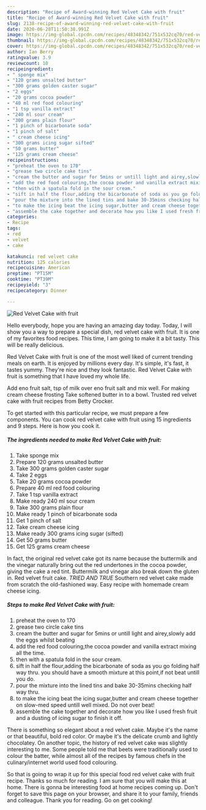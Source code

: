 ```yaml
---
description: "Recipe of Award-winning Red Velvet Cake with fruit"
title: "Recipe of Award-winning Red Velvet Cake with fruit"
slug: 2138-recipe-of-award-winning-red-velvet-cake-with-fruit
date: 2020-06-28T11:50:38.991Z
image: https://img-global.cpcdn.com/recipes/48348342/751x532cq70/red-velvet-cake-with-fruit-recipe-main-photo.jpg
thumbnail: https://img-global.cpcdn.com/recipes/48348342/751x532cq70/red-velvet-cake-with-fruit-recipe-main-photo.jpg
cover: https://img-global.cpcdn.com/recipes/48348342/751x532cq70/red-velvet-cake-with-fruit-recipe-main-photo.jpg
author: Ian Berry
ratingvalue: 3.9
reviewcount: 10
recipeingredient:
- " sponge mix"
- "120 grams unsalted butter"
- "300 grams golden caster sugar"
- "2 eggs"
- "20 grams cocoa powder"
- "40 ml red food colouring"
- "1 tsp vanilla extract"
- "240 ml sour cream"
- "300 grams plain flour"
- "1 pinch of bicarbonate soda"
- "1 pinch of salt"
- " cream cheese icing"
- "300 grams icing sugar sifted"
- "50 grams butter"
- "125 grams cream cheese"
recipeinstructions:
- "preheat the oven to 170"
- "grease two circle cake tins"
- "cream the butter and sugar for 5mins or untill light and airey,slowly add the eggs whilst beating"
- "add the red food colouring,the cocoa powder and vanilla extract mixing all the time."
- "then with a spatula fold in the sour cream."
- "sift in half the flour,adding the bicarbonate of soda as you go folding half way thru. you should have a smooth mixture at this point,if not beat untill you do."
- "pour the mixture into the lined tins and bake 30-35mins checking half way thru."
- "to make the icing beat the icing sugar,butter and cream cheese together on slow-med speed untill well mixed. Do not over beat!"
- "assemble the cake together and decorate how you like I used fresh fruit and a dusting of icing sugar to finish it off."
categories:
- Recipe
tags:
- red
- velvet
- cake

katakunci: red velvet cake 
nutrition: 125 calories
recipecuisine: American
preptime: "PT15M"
cooktime: "PT39M"
recipeyield: "3"
recipecategory: Dinner

---
```



![Red Velvet Cake with fruit](https://img-global.cpcdn.com/recipes/48348342/751x532cq70/red-velvet-cake-with-fruit-recipe-main-photo.jpg)

Hello everybody, hope you are having an amazing day today. Today, I will show you a way to prepare a special dish, red velvet cake with fruit. It is one of my favorites food recipes. This time, I am going to make it a bit tasty. This will be really delicious.

Red Velvet Cake with fruit is one of the most well liked of current trending meals on earth. It is enjoyed by millions every day. It's simple, it's fast, it tastes yummy. They're nice and they look fantastic. Red Velvet Cake with fruit is something that I have loved my whole life.

Add eno fruit salt, tsp of milk over eno fruit salt and mix well. For making cream cheese frosting Take softened butter in to a bowl. Trusted red velvet cake with fruit recipes from Betty Crocker.


To get started with this particular recipe, we must prepare a few components. You can cook red velvet cake with fruit using 15 ingredients and 9 steps. Here is how you cook it.

<!--inarticleads1-->

##### The ingredients needed to make Red Velvet Cake with fruit:

1. Take  sponge mix
1. Prepare 120 grams unsalted butter
1. Take 300 grams golden caster sugar
1. Take 2 eggs
1. Take 20 grams cocoa powder
1. Prepare 40 ml red food colouring
1. Take 1 tsp vanilla extract
1. Make ready 240 ml sour cream
1. Take 300 grams plain flour
1. Make ready 1 pinch of bicarbonate soda
1. Get 1 pinch of salt
1. Take  cream cheese icing
1. Make ready 300 grams icing sugar (sifted)
1. Get 50 grams butter
1. Get 125 grams cream cheese


In fact, the original red velvet cake got its name because the buttermilk and the vinegar naturally bring out the red undertones in the cocoa powder, giving the cake a red tint. Buttermilk and vinegar also break down the gluten in. Red velvet fruit cake. *TRIED AND TRUE* Southern red velvet cake made from scratch the old-fashioned way. Easy recipe with homemade cream cheese icing. 

<!--inarticleads2-->

##### Steps to make Red Velvet Cake with fruit:

1. preheat the oven to 170
1. grease two circle cake tins
1. cream the butter and sugar for 5mins or untill light and airey,slowly add the eggs whilst beating
1. add the red food colouring,the cocoa powder and vanilla extract mixing all the time.
1. then with a spatula fold in the sour cream.
1. sift in half the flour,adding the bicarbonate of soda as you go folding half way thru. you should have a smooth mixture at this point,if not beat untill you do.
1. pour the mixture into the lined tins and bake 30-35mins checking half way thru.
1. to make the icing beat the icing sugar,butter and cream cheese together on slow-med speed untill well mixed. Do not over beat!
1. assemble the cake together and decorate how you like I used fresh fruit and a dusting of icing sugar to finish it off.


There is something so elegant about a red velvet cake. Maybe it&#39;s the name or that beautiful, bold red color. Or maybe it&#39;s the delicate crumb and lightly chocolatey. On another topic, the history of red velvet cake was slightly interesting to me. Some people told me that beets were traditionally used to colour the batter, while almost all of the recipes by famous chefs in the culinary/internet world used food colouring. 

So that is going to wrap it up for this special food red velvet cake with fruit recipe. Thanks so much for reading. I am sure that you will make this at home. There is gonna be interesting food at home recipes coming up. Don't forget to save this page on your browser, and share it to your family, friends and colleague. Thank you for reading. Go on get cooking!
